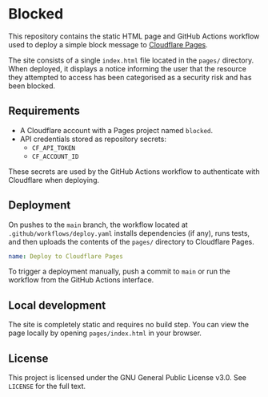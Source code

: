 # Blocked

This repository contains the static HTML page and GitHub Actions workflow used to deploy a simple block message to [Cloudflare Pages](https://pages.cloudflare.com/).

The site consists of a single `index.html` file located in the `pages/` directory. When deployed, it displays a notice informing the user that the resource they attempted to access has been categorised as a security risk and has been blocked.

## Requirements

- A Cloudflare account with a Pages project named `blocked`.
- API credentials stored as repository secrets:
  - `CF_API_TOKEN`
  - `CF_ACCOUNT_ID`

These secrets are used by the GitHub Actions workflow to authenticate with Cloudflare when deploying.

## Deployment

On pushes to the `main` branch, the workflow located at `.github/workflows/deploy.yaml` installs dependencies (if any), runs tests, and then uploads the contents of the `pages/` directory to Cloudflare Pages.

```yaml
name: Deploy to Cloudflare Pages
```

To trigger a deployment manually, push a commit to `main` or run the workflow from the GitHub Actions interface.

## Local development

The site is completely static and requires no build step. You can view the page locally by opening `pages/index.html` in your browser.

## License

This project is licensed under the GNU General Public License v3.0. See `LICENSE` for the full text.
